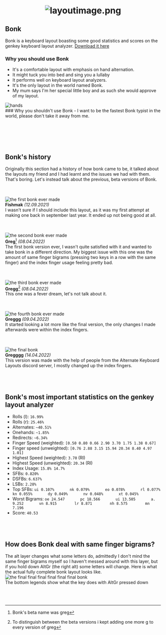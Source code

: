 
<h1><p align="center">
  <img src="https://cdn.discordapp.com/attachments/465932114089607169/964123362542624788/bonklayout.png" alt="layoutimage.png">
</p>
</h1>

## Bonk
Bonk is a keyboard layout boasting some good statistics and scores on the genkey keyboard layout analyzer.
[Download it here](https://github.com/Kamillon125/bonk/blob/main/bonk.zip)

### Why you should use Bonk
- It's a comfortable layout with emphasis on hand alternation.
- It might tuck you into bed and sing you a lullaby
- It performs well on keyboard layout analyzers.
- It's the only layout in the world named Bonk.
- My mum says I'm her special little boy and as such she would approve of my layout.
<img src="https://cdn.discordapp.com/attachments/449981929018621954/964170524559286402/happy-hands.png" alt="hands">
<br>
### Why you shouldn't use Bonk
- I want to be the fastest Bonk typist in the world, please don't take it away from me.



<br><br><br><br>
## Bonk's history

Originally this section had a history of how bonk came to be, it talked about the layouts my friend and I had learnt and the issues we had with them. That's boring. Let's instead talk about the previous, beta versions of Bonk.
  <br><br><br>



<img src="https://cdn.discordapp.com/attachments/465932114089607169/964144699394908200/unknown.png" alt="the first bonk ever made"><br>
**Fishmak** *(12.09.2021)*<br>
I wasn't sure if I should include this layout, as it was my first attempt at making one back in september last year. It ended up not being good at all.
<br><br><br>



<img src="https://cdn.discordapp.com/attachments/465932114089607169/964148507369955358/bonk2.png" alt="the second bonk ever made"><br>
**Greg**[^2] *(08.04.2022)*<br>
The first bonk version ever, I wasn't quite satisfied with it and wanted to take bonk in a different direction. My biggest issue with this one was the amount of same finger bigrams (pressing two keys in a row with the same finger) and the index finger usage feeling pretty bad.
<br><br><br>



<img src="https://cdn.discordapp.com/attachments/465932114089607169/964151643492982784/bonk3.png" alt="the third bonk ever made"><br>
**Gregg**[^3] *(08.04.2022)*<br>
This one was a fever dream, let's not talk about it.
<br><br><br>



<img src="https://cdn.discordapp.com/attachments/465932114089607169/964153049088147456/bonk4.png" alt="the fourth bonk ever made"><br>
**Greggg** *(09.04.2022)*<br>
It started looking a lot more like the final version, the only changes I made afterwards were within the index fingers.
<br><br><br>



<img src="https://cdn.discordapp.com/attachments/465932114089607169/964156083881013349/bonk5.png" alt="the final bonk"><br>
**Gregggg** *(14.04.2022)*<br>
This version was made with the help of people from the Alternate Keyboard Layouts discord server, I mostly changed up the index fingers.
<br><br><br><br>

## Bonk's most important statistics on the genkey layout analyzer
- Rolls (l): `16.99%`
- Rolls (r): `25.46%`
- Alternates: `~40.51%`
- Onehands: `~1.85%`
- Redirects: `~6.34%`
- Finger Speed (weighted): `[0.50 0.80 0.66 2.90 3.70 1.75 1.38 0.67]`
- Finger speed (unweighted): `[0.76 2.88 3.15 15.94 20.34 8.40 4.97 1.01]`
- Highest Speed (weighted): `3.70` (RI)
- Highest Speed (unweighted): `20.34` (RI)
- Index Usage: `15.8% 14.7%`
- SFBs: `0.820%`
- DSFBs: `6.637%`
- LSBs: `2.28%`
- Top SFBs:
`ui 0.107%       nk 0.079%       eo 0.078%       rl 0.077%       kn 0.055%       dy 0.049%       nv 0.048%       xt 0.045%`
- Worst Bigrams:
`oe 24.547       pc 18.566       ui 13.505       a. 9.252       vn 8.915        lr 8.871        nh 8.575        mn 7.196`
- Score: `40.53`
<br><br><br><br>

## How does Bonk deal with same finger bigrams?<br>
The alt layer changes what some letters do, admittedly I don't mind the same finger bigrams myself so I haven't messed around with this layer, but if you hold down AltGr (the right alt) some letters will change. Here is what the actual fully complete bonk layout looks like.
<img src="https://cdn.discordapp.com/attachments/465932114089607169/964179225772961842/bonk6.png" alt="the final final final final final final bonk">
<br>The bottom legends show what the key does with AltGr pressed down
<br><br><br><br>

[^2]: Bonk's beta name was greg

[^3]:To distinguish between the beta versions i kept adding one more g to every version of greg
